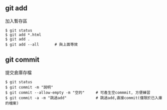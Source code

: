 ## git add
加入暫存區
```
$ git status
$ git add *.html
$ git add .
$ git add --all       # 與上面等效
```

## git commit
提交倉庫存檔
```
$ git status
$ git commit -m "說明"
$ git commit --allow-empty -m "空的"     # 可產生空commmit, 方便練習
$ git commit -a -m "跳過add"             # 跳過add,直接commit(僅限於已入庫的檔案) 
```
